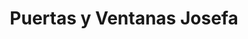 ---
title: "Puertas y Ventanas Josefa"
url: /santo-domingo/puertas-y-ventanas-josefa/
shop: general
---